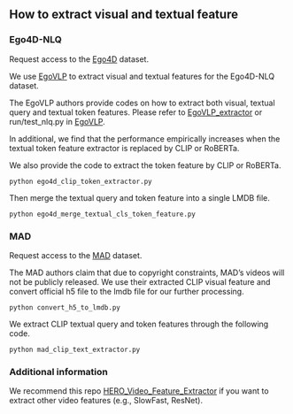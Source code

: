 ## How to extract visual and textual feature 
### Ego4D-NLQ 

Request access to the [Ego4D](https://ego4d-data.org/docs/start-here/) dataset.

We use [EgoVLP](https://github.com/showlab/EgoVLP) to extract visual and textual features for the Ego4D-NLQ dataset.

The EgoVLP authors provide codes on how to extract both visual, textual query and textual token features.
Please refer to [EgoVLP_extractor](../run_on_video/egovlp_extrator.py) or run/test_nlq.py in [EgoVLP](https://github.com/showlab/EgoVLP).

In additional, we find that the performance empirically increases when the textual token feature extractor is replaced by
CLIP or RoBERTa.

We also provide the code to extract the token feature by CLIP or RoBERTa.

```
python ego4d_clip_token_extractor.py 
```

Then merge the textual query and token feature into a single LMDB file.

```
python ego4d_merge_textual_cls_token_feature.py 
```

### MAD
Request access to the [MAD](https://github.com/Soldelli/MAD) dataset.

The MAD authors claim that due to copyright constraints, MAD’s videos will not be publicly released.
We use their extracted CLIP visual feature and convert official h5 file to the lmdb file for our further processing.

```
python convert_h5_to_lmdb.py 
```

We extract CLIP textual query and token features through the following code.
```
python mad_clip_text_extractor.py 
```

### Additional information
We recommend this repo [HERO_Video_Feature_Extractor](https://github.com/linjieli222/HERO_Video_Feature_Extractor) if you want to extract other video features (e.g., SlowFast, ResNet).

